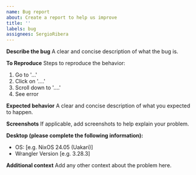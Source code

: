 ```yaml
---
name: Bug report
about: Create a report to help us improve
title: ''
labels: bug
assignees: SergioRibera
---
```


**Describe the bug** A clear and concise description of what the bug is.

**To Reproduce** Steps to reproduce the behavior:

1. Go to '...'
2. Click on '....'
3. Scroll down to '....'
4. See error

**Expected behavior** A clear and concise description of what you expected to
happen.

**Screenshots** If applicable, add screenshots to help explain your problem.

**Desktop (please complete the following information):**

- OS: [e.g. NixOS 24.05 (Uakari)]
- Wrangler Version [e.g. 3.28.3]

**Additional context** Add any other context about the problem here.
